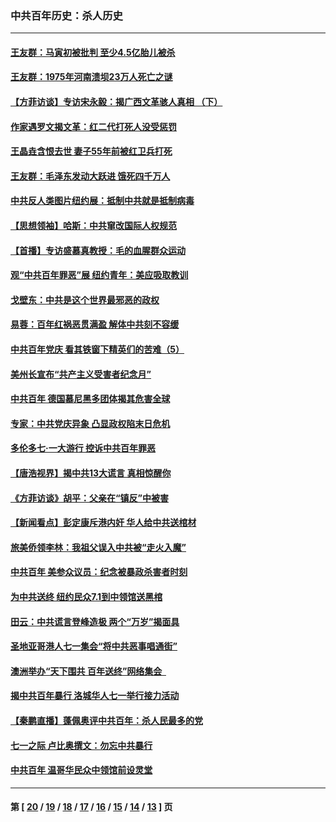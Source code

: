 ### 中共百年历史：杀人历史
---
#### [王友群：马寅初被批判 至少4.5亿胎儿被杀](../../pages/nf1176106/n13260313.md?10080430) 
#### [王友群：1975年河南溃坝23万人死亡之谜](../../pages/nf1176106/n13231576.md?10080430) 
#### [【方菲访谈】专访宋永毅：揭广西文革骇人真相 （下）](../../pages/nf1176106/n13209074.md?10080430) 
#### [作家遇罗文揭文革：红二代打死人没受惩罚](../../pages/nf1176106/n13205254.md?10080430) 
#### [王晶垚含恨去世 妻子55年前被红卫兵打死](../../pages/nf1176106/n13203590.md?10080430) 
#### [王友群：毛泽东发动大跃进 饿死四千万人](../../pages/nf1176106/n13177158.md?10080430) 
#### [中共反人类图片纽约展：抵制中共就是抵制病毒](../../pages/nf1176106/n13115371.md?10080430) 
#### [【思想领袖】哈斯：中共窜改国际人权规范](../../pages/nf1176106/n13053647.md?10080430) 
#### [【首播】专访盛慕真教授：毛的血腥群众运动](../../pages/nf1176106/n13091782.md?10080430) 
#### [观“中共百年罪恶”展 纽约青年：美应吸取教训](../../pages/nf1176106/n13085246.md?10080430) 
#### [戈壁东：中共是这个世界最邪恶的政权](../../pages/nf1176106/n13085641.md?10080430) 
#### [易蓉：百年红祸恶贯满盈 解体中共刻不容缓](../../pages/nf1176106/n13084455.md?10080430) 
#### [中共百年党庆 看其铁窗下精英们的苦难（5）](../../pages/nf1176106/n13076766.md?10080430) 
#### [美州长宣布“共产主义受害者纪念月”](../../pages/nf1176106/n13074024.md?10080430) 
#### [中共百年 德国慕尼黑多团体揭其危害全球](../../pages/nf1176106/n13068873.md?10080430) 
#### [专家：中共党庆异象 凸显政权陷末日危机](../../pages/nf1176106/n13067084.md?10080430) 
#### [多伦多七·一大游行 控诉中共百年罪恶](../../pages/nf1176106/n13062043.md?10080430) 
#### [【唐浩视界】揭中共13大谎言 真相惊醒你](../../pages/nf1176106/n13065208.md?10080430) 
#### [《方菲访谈》胡平：父亲在“镇反”中被害](../../pages/nf1176106/n13064114.md?10080430) 
#### [【新闻看点】彭定康斥港内奸 华人给中共送棺材](../../pages/nf1176106/n13064230.md?10080430) 
#### [旅美侨领李林：我祖父误入中共被“走火入魔”](../../pages/nf1176106/n13062777.md?10080430) 
#### [中共百年 美参众议员：纪念被暴政杀害者时刻](../../pages/nf1176106/n13063735.md?10080430) 
#### [为中共送终 纽约民众7.1到中领馆送黑棺](../../pages/nf1176106/n13062573.md?10080430) 
#### [田云：中共谎言登峰造极 两个“万岁”揭面具](../../pages/nf1176106/n13062013.md?10080430) 
#### [圣地亚哥港人七一集会“将中共恶事唱通街”](../../pages/nf1176106/n13062681.md?10080430) 
#### [澳洲举办“天下围共 百年送终”网络集会  ](../../pages/nf1176106/n13054366.md?10080430) 
#### [揭中共百年暴行 洛城华人七一举行接力活动](../../pages/nf1176106/n13061979.md?10080430) 
#### [【秦鹏直播】蓬佩奥评中共百年：杀人民最多的党](../../pages/nf1176106/n13061736.md?10080430) 
#### [七一之际 卢比奥撰文：勿忘中共暴行](../../pages/nf1176106/n13061044.md?10080430) 
#### [中共百年 温哥华民众中领馆前设灵堂](../../pages/nf1176106/n13061399.md?10080430) 

---
#### 第 [ [20](./20.md?10080430) / [19](./19.md?10080430) / [18](./18.md?10080430) / [17](./17.md?10080430) / [16](./16.md?10080430) / [15](./15.md?10080430) / [14](./14.md?10080430) / [13](./13.md?10080430) ] 页
